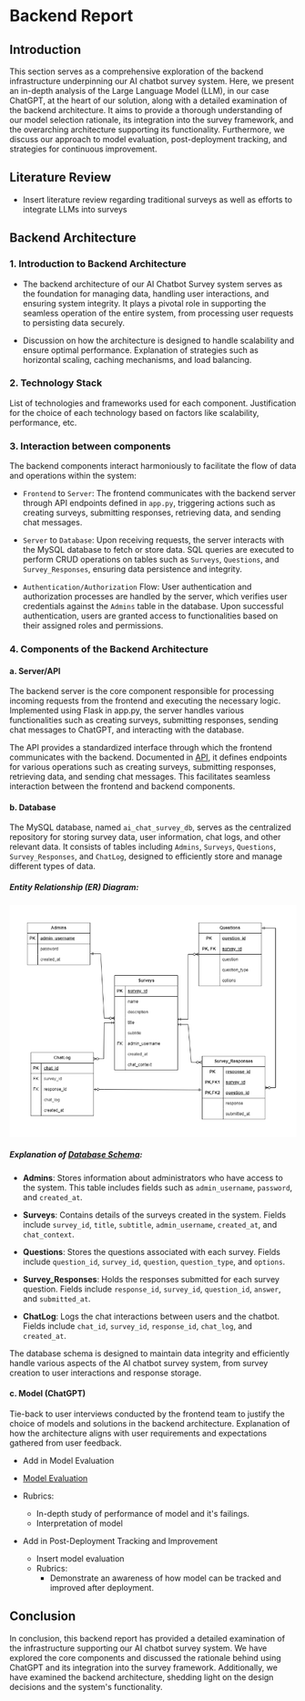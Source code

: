 # Backend Report

## Introduction
This section serves as a comprehensive exploration of the backend infrastructure underpinning our AI chatbot survey system. Here, we present an in-depth analysis of the Large Language Model (LLM), in our case ChatGPT, at the heart of our solution, along with a detailed examination of the backend architecture. It aims to provide a thorough understanding of our model selection rationale, its integration into the survey framework, and the overarching architecture supporting its functionality. Furthermore, we discuss our approach to model evaluation, post-deployment tracking, and strategies for continuous improvement.

## Literature Review
- Insert literature review regarding traditional surveys as well as efforts to integrate LLMs into surveys

## Backend Architecture
### 1. Introduction to Backend Architecture

- The backend architecture of our AI Chatbot Survey system serves as the foundation for managing data, handling user interactions, and ensuring system integrity. It plays a pivotal role in supporting the seamless operation of the entire system, from processing user requests to persisting data securely.

- Discussion on how the architecture is designed to handle scalability and ensure optimal performance. Explanation of strategies such as horizontal scaling, caching mechanisms, and load balancing.

### 2. Technology Stack

List of technologies and frameworks used for each component. Justification for the choice of each technology based on factors like scalability, performance, etc.

### 3. Interaction between components
The backend components interact harmoniously to facilitate the flow of data and operations within the system:
- `Frontend` to `Server`: The frontend communicates with the backend server through API endpoints defined in `app.py`, triggering actions such as creating surveys, submitting responses, retrieving data, and sending chat messages.

- `Server` to `Database`: Upon receiving requests, the server interacts with the MySQL database to fetch or store data. SQL queries are executed to perform CRUD operations on tables such as `Surveys`, `Questions`, and `Survey_Responses`, ensuring data persistence and integrity.

- `Authentication/Authorization` Flow: User authentication and authorization processes are handled by the server, which verifies user credentials against the `Admins` table in the database. Upon successful authentication, users are granted access to functionalities based on their assigned roles and permissions.

### 4. Components of the Backend Architecture

#### a. Server/API
The backend server is the core component responsible for processing incoming requests from the frontend and executing the necessary logic. Implemented using Flask in app.py, the server handles various functionalities such as creating surveys, submitting responses, sending chat messages to ChatGPT, and interacting with the database.

The API provides a standardized interface through which the frontend communicates with the backend. Documented in [API](api.md), it defines endpoints for various operations such as creating surveys, submitting responses, retrieving data, and sending chat messages. This facilitates seamless interaction between the frontend and backend components.

#### b. Database

The MySQL database, named `ai_chat_survey_db`, serves as the centralized repository for storing survey data, user information, chat logs, and other relevant data. It consists of tables including `Admins`, `Surveys`, `Questions`, `Survey_Responses`, and `ChatLog`, designed to efficiently store and manage different types of data.

##### Entity Relationship (ER) Diagram:

![Entity Relationship (ER) Diagram](diagrams/images/db_schema.png)

##### Explanation of [Database Schema](../database/init.sql):

- **Admins**: Stores information about administrators who have access to the system. This table includes fields such as `admin_username`, `password`, and `created_at`.

- **Surveys**: Contains details of the surveys created in the system. Fields include `survey_id`, `title`, `subtitle`, `admin_username`, `created_at`, and `chat_context`.

- **Questions**: Stores the questions associated with each survey. Fields include `question_id`, `survey_id`, `question`, `question_type`, and `options`.

- **Survey_Responses**: Holds the responses submitted for each survey question. Fields include `response_id`, `survey_id`, `question_id`, `answer`, and `submitted_at`.

- **ChatLog**: Logs the chat interactions between users and the chatbot. Fields include `chat_id`, `survey_id`, `response_id`, `chat_log`, and `created_at`.

The database schema is designed to maintain data integrity and efficiently handle various aspects of the AI chatbot survey system, from survey creation to user interactions and response storage.

#### c. Model (ChatGPT)

Tie-back to user interviews conducted by the frontend team to justify the choice of models and solutions in the backend architecture. Explanation of how the architecture aligns with user requirements and expectations gathered from user feedback.

- Add in Model Evaluation
- [Model Evaluation](evaluation.md)
- Rubrics:
    - In-depth study of performance of model and it's failings.
    - Interpretation of model

- Add in Post-Deployment Tracking and Improvement
  - Insert model evaluation
  - Rubrics:
      - Demonstrate an awareness of how model can be tracked and improved after
        deployment.

## Conclusion
In conclusion, this backend report has provided a detailed examination of the infrastructure supporting our AI chatbot survey system. We have explored the core components and discussed the rationale behind using ChatGPT and its integration into the survey framework. Additionally, we have examined the backend architecture, shedding light on the design decisions and the system's functionality.